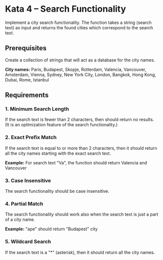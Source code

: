 # Kata 4 – Search Functionality

Implement a city search functionality. The function takes a string (search text) as input and returns the found cities which correspond to the search text.

## Prerequisites

Create a collection of strings that will act as a database for the city names.

**City names:** Paris, Budapest, Skopje, Rotterdam, Valencia, Vancouver, Amsterdam, Vienna, Sydney, New York City, London, Bangkok, Hong Kong, Dubai, Rome, Istanbul

## Requirements

### 1. Minimum Search Length
If the search text is fewer than 2 characters, then should return no results. (It is an optimization feature of the search functionality.)

### 2. Exact Prefix Match
If the search text is equal to or more than 2 characters, then it should return all the city names starting with the exact search text.

**Example:** For search text "Va", the function should return Valencia and Vancouver

### 3. Case Insensitive
The search functionality should be case insensitive.

### 4. Partial Match
The search functionality should work also when the search text is just a part of a city name.

**Example:** "ape" should return "Budapest" city

### 5. Wildcard Search
If the search text is a "*" (asterisk), then it should return all the city names.